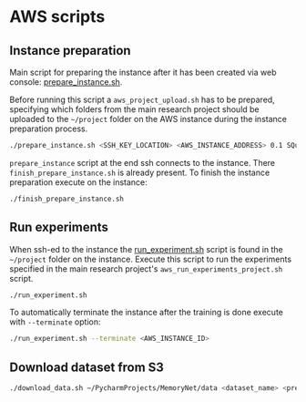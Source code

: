 # AWS scripts

## Instance preparation

Main script for preparing the instance after it has been created via web console: 
[prepare_instance.sh](prepare_instance.sh).

Before running this script a `aws_project_upload.sh` has to be prepared, specifying which
folders from the main research project should be uploaded to the `~/project` folder
on the AWS instance during the instance preparation process.

```bash
./prepare_instance.sh <SSH_KEY_LOCATION> <AWS_INSTANCE_ADDRESS> 0.1 SQuAD2 orig ~/PycharmProjects/MemoryNet
```

`prepare_instance` script at the end ssh connects to the instance. 
There `finish_prepare_instance.sh` is already present. To finish the instance preparation execute on the instance:

```bash
./finish_prepare_instance.sh
```


## Run experiments

When ssh-ed to the instance the [run_experiment.sh](run_experiment.sh) script is found in the
`~/project` folder on the instance.
Execute this script to run the experiments specified in the main research project's `aws_run_experiments_project.sh` script.

```bash
./run_experiment.sh 
```

To automatically terminate the instance after the training is done execute with `--terminate` option:

```bash
./run_experiment.sh --terminate <AWS_INSTANCE_ID>
```


## Download dataset from S3

```bash
./download_data.sh ~/PycharmProjects/MemoryNet/data <dataset_name> <preproc_dataset>
```

